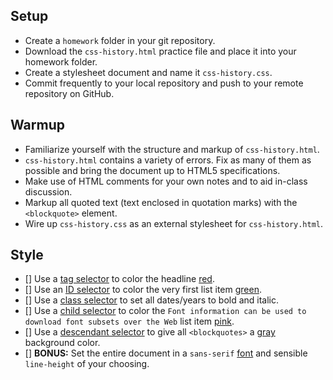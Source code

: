 ## Setup
  * Create a `homework` folder in your git repository.
  * Download the `css-history.html` practice file and place it into your homework folder.
  * Create a stylesheet document and name it `css-history.css`.
  * Commit frequently to your local repository and push to your remote repository on GitHub.

## Warmup
  * Familiarize yourself with the structure and markup of `css-history.html`.
  * `css-history.html` contains a variety of errors. Fix as many of them as possible and bring the document up to HTML5 specifications.
  * Make use of HTML comments for your own notes and to aid in-class discussion.
  * Markup all quoted text (text enclosed in quotation marks) with the `<blockquote>` element.
  * Wire up `css-history.css` as an external stylesheet for `css-history.html`.

## Style
  - [] Use a [tag selector](http://www.webfreely.com/slides/unit/4/#17) to color the headline [red](http://htmlcolorcodes.com/color-names/).
  - [] Use an [ID selector](http://www.webfreely.com/slides/unit/4/#15) to color the very first list item [green](http://htmlcolorcodes.com/color-names/).
  - [] Use a [class selector](http://www.webfreely.com/slides/unit/4/#16) to set all dates/years to bold and italic.
  - [] Use a [child selector](http://www.webfreely.com/slides/unit/4/#18) to color the `Font information can be used to download font subsets over the Web` list item [pink](http://htmlcolorcodes.com/color-names/).
  - [] Use a [descendant selector](http://www.webfreely.com/slides/unit/4/#19) to give all `<blockquotes>` a [gray](http://htmlcolorcodes.com/color-names/) background color.
  - [] **BONUS:** Set the entire document in a `sans-serif` [font](http://fontcdn.org/) and sensible `line-height` of your choosing.
